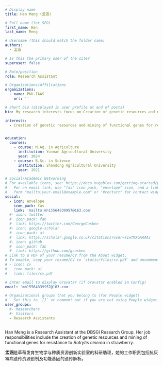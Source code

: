 ```yaml
---
# Display name
title: Han Meng (孟涵)

# Full name (for SEO)
first_name: Han
last_name: Meng

# Username (this should match the folder name)
authors:
  - 孟涵

# Is this the primary user of the site?
superuser: false

# Role/position
role: Research Assistant

# Organizations/Affiliations
organizations:
  - name: PKU-IAAS
    url: ''

# Short bio (displayed in user profile at end of posts)
bio: My research interests focus on Creation of genetic resources and mining of functional genes for resistance to *Botrytis cinerea* in strawberry.

interests:
  - Creation of genetic resources and mining of functional genes for resistance to *Botrytis cinerea* in strawberry


education:
  courses:
    - course: M.Ag. in Agriculture
      institution: Yunnan Agricultural University
      year: 2024
    - course: B.Sc. in Science
      institution: Shandong Agricultural University
      year: 2021

# Social/Academic Networking
# For available icons, see: https://docs.hugoblox.com/getting-started/page-builder/#icons
#   For an email link, use "fas" icon pack, "envelope" icon, and a link in the
#   form "mailto:your-email@example.com" or "#contact" for contact widget.
social:
  - icon: envelope
    icon_pack: fas
    link: 'mailto:mh15564839957@163.com'
  #- icon: twitter
  #  icon_pack: fab
  #  link: https://twitter.com/GeorgeCushen
  #- icon: google-scholar
  #  icon_pack: ai
  #  link: https://scholar.google.co.uk/citations?user=sIwtMXoAAAAJ
  #- icon: github
  #  icon_pack: fab
  #  link: https://github.com/gcushen
# Link to a PDF of your resume/CV from the About widget.
# To enable, copy your resume/CV to `static/files/cv.pdf` and uncomment the lines below.
# - icon: cv
#   icon_pack: ai
#   link: files/cv.pdf

# Enter email to display Gravatar (if Gravatar enabled in Config)
email: 'mh15564839957@163.com'

# Organizational groups that you belong to (for People widget)
#   Set this to `[]` or comment out if you are not using People widget.
user_groups:
  #- Researchers
  #- Visitors
  - Research Assistants
---
```


Han Meng is a Research Assistant at the DBSGI Research Group. Her job responsibilities include the creation of genetic resources and mining of functional genes for resistance to *Botrytis cinerea* in strawberry.

**孟涵**是草莓发育生物学与种质资源创新实验室的科研助理，她的工作职责包括抗灰霉病遗传资源创制及功能基因的遗传解析。